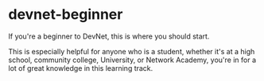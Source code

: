 # devnet-beginner

If you're a beginner to DevNet, this is where you should start.

This is especially helpful for anyone who is a student, whether it's at a high school, community college, University, or Network Academy, you're in for a lot of great knowledge in this learning track.
